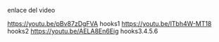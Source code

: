enlace del video 

https://youtu.be/pBv87zDgFVA hooks1
https://youtu.be/lTbh4W-MT18 hooks2
https://youtu.be/AELA8En6Eig hooks3.4.5.6

